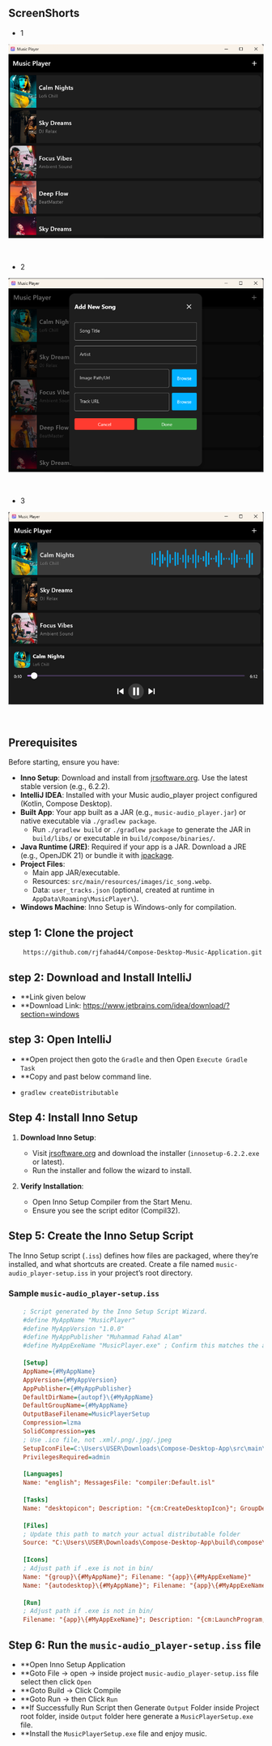 ## ScreenShorts
 - 1 <p align="center">
<img src="screenshorts/Screenshot 2025-04-13 174459.png"  />
</p><br/>

- 2 <p align="center">
<img src="screenshorts/Screenshot 2025-04-13 174515.png"  />
</p><br/>

- 3 <p align="center">
<img src="screenshorts/Screenshot 2025-04-13 174542.png"  />
</p><br/>

## Prerequisites

Before starting, ensure you have:

- **Inno Setup**: Download and install from [jrsoftware.org](https://jrsoftware.org/isdl.php). Use the latest stable version (e.g., 6.2.2).
- **IntelliJ IDEA**: Installed with your Music audio_player project configured (Kotlin, Compose Desktop).
- **Built App**: Your app built as a JAR (e.g., `music-audio_player.jar`) or native executable via `./gradlew package`.
    - Run `./gradlew build` or `./gradlew package` to generate the JAR in `build/libs/` or executable in `build/compose/binaries/`.
- **Java Runtime (JRE)**: Required if your app is a JAR. Download a JRE (e.g., OpenJDK 21) or bundle it with [jpackage](https://docs.oracle.com/en/java/javase/21/docs/specs/man/jpackage.html).
- **Project Files**:
    - Main app JAR/executable.
    - Resources: `src/main/resources/images/ic_song.webp`.
    - Data: `user_tracks.json` (optional, created at runtime in `AppData\Roaming\MusicPlayer\`).
- **Windows Machine**: Inno Setup is Windows-only for compilation.

## step 1: Clone the project

```Copy
    https://github.com/rjfahad44/Compose-Desktop-Music-Application.git
```

## step 2: Download and Install IntelliJ

- **Link given below
- **Download Link: https://www.jetbrains.com/idea/download/?section=windows

## step 3: Open IntelliJ
 - **Open project then goto the ``Gradle`` and then Open ``Execute Gradle Task``
 - **Copy and past below command line.
 - ```
   gradlew createDistributable
   ```
   

## Step 4: Install Inno Setup

1. **Download Inno Setup**:
    - Visit [jrsoftware.org](https://jrsoftware.org/isdl.php) and download the installer (`innosetup-6.2.2.exe` or latest).
    - Run the installer and follow the wizard to install.

2. **Verify Installation**:
    - Open Inno Setup Compiler from the Start Menu.
    - Ensure you see the script editor (Compil32).

## Step 5: Create the Inno Setup Script

The Inno Setup script (`.iss`) defines how files are packaged, where they’re installed, and what shortcuts are created. Create a file named `music-audio_player-setup.iss` in your project’s root directory.

### Sample `music-audio_player-setup.iss`

```ini
    ; Script generated by the Inno Setup Script Wizard.
    #define MyAppName "MusicPlayer"
    #define MyAppVersion "1.0.0"
    #define MyAppPublisher "Muhammad Fahad Alam"
    #define MyAppExeName "MusicPlayer.exe" ; Confirm this matches the actual .exe name
    
    [Setup]
    AppName={#MyAppName}
    AppVersion={#MyAppVersion}
    AppPublisher={#MyAppPublisher}
    DefaultDirName={autopf}\{#MyAppName}
    DefaultGroupName={#MyAppName}
    OutputBaseFilename=MusicPlayerSetup
    Compression=lzma
    SolidCompression=yes
    ; Use .ico file, not .xml/.png/.jpg/.jpeg
    SetupIconFile=C:\Users\USER\Downloads\Compose-Desktop-App\src\main\resources\images\icon.ico
    PrivilegesRequired=admin
    
    [Languages]
    Name: "english"; MessagesFile: "compiler:Default.isl"
    
    [Tasks]
    Name: "desktopicon"; Description: "{cm:CreateDesktopIcon}"; GroupDescription: "{cm:AdditionalIcons}"; Flags: unchecked
    
    [Files]
    ; Update this path to match your actual distributable folder
    Source: "C:\Users\USER\Downloads\Compose-Desktop-App\build\compose\binaries\main\app\MusicPlayer\*"; DestDir: "{app}"; Flags: ignoreversion recursesubdirs createallsubdirs
    
    [Icons]
    ; Adjust path if .exe is not in bin/
    Name: "{group}\{#MyAppName}"; Filename: "{app}\{#MyAppExeName}"
    Name: "{autodesktop}\{#MyAppName}"; Filename: "{app}\{#MyAppExeName}"; Tasks: desktopicon
    
    [Run]
    ; Adjust path if .exe is not in bin/
    Filename: "{app}\{#MyAppExeName}"; Description: "{cm:LaunchProgram,{#StringChange(MyAppName, '&', '&&')}}"; Flags: nowait postinstall skipifsilent
```

## Step 6: Run the `music-audio_player-setup.iss` file
- **Open Inno Setup Application
- **Goto File -> open -> inside project `music-audio_player-setup.iss` file select then click `Open`
- **Goto Build -> Click Compile
- **Goto Run -> then Click `Run`
- **If Successfully Run Script then Generate `Output` Folder inside Project root folder, inside `Output` folder here generate a `MusicPlayerSetup.exe` file.
- **Install the `MusicPlayerSetup.exe` file and enjoy music.
